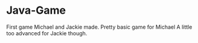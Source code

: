 # Java-Game
First game Michael and Jackie made.
Pretty basic game for Michael
A little too advanced for Jackie though.
